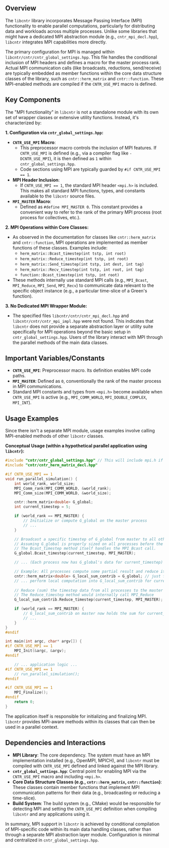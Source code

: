 ## Overview

The `libcntr` library incorporates Message Passing Interface (MPI) functionality to enable parallel computations, particularly for distributing data and workloads across multiple processes. Unlike some libraries that might have a dedicated MPI abstraction module (e.g., `cntr_mpi_decl.hpp`), `libcntr` integrates MPI capabilities more directly.

The primary configuration for MPI is managed within `libcntr/cntr/cntr_global_settings.hpp`. This file handles the conditional inclusion of MPI headers and defines a macro for the master process rank. Actual MPI communication calls (like broadcasts, reductions, send/receive) are typically embedded as member functions within the core data structure classes of the library, such as `cntr::herm_matrix` and `cntr::function`. These MPI-enabled methods are compiled if the `CNTR_USE_MPI` macro is defined.

## Key Components

The "MPI functionality" in `libcntr` is not a standalone module with its own set of wrapper classes or extensive utility functions. Instead, it's characterized by:

**1. Configuration via `cntr_global_settings.hpp`:**
   - **`CNTR_USE_MPI` Macro**:
     *   This preprocessor macro controls the inclusion of MPI features. If `CNTR_USE_MPI` is defined (e.g., via a compiler flag like `-DCNTR_USE_MPI`), it is then defined as `1` within `cntr_global_settings.hpp`.
     *   Code sections using MPI are typically guarded by `#if CNTR_USE_MPI == 1`.
   - **MPI Header Inclusion**:
     *   If `CNTR_USE_MPI == 1`, the standard MPI header `<mpi.h>` is included. This makes all standard MPI functions, types, and constants available to the `libcntr` source files.
   - **`MPI_MASTER` Macro**:
     *   Defined as `#define MPI_MASTER 0`. This constant provides a convenient way to refer to the rank of the primary MPI process (root process for collectives, etc.).

**2. MPI Operations within Core Classes:**
   - As observed in the documentation for classes like `cntr::herm_matrix` and `cntr::function`, MPI operations are implemented as member functions of these classes. Examples include:
     *   `herm_matrix::Bcast_timestep(int tstp, int root)`
     *   `herm_matrix::Reduce_timestep(int tstp, int root)`
     *   `herm_matrix::Send_timestep(int tstp, int dest, int tag)`
     *   `herm_matrix::Recv_timestep(int tstp, int root, int tag)`
     *   `function::Bcast_timestep(int tstp, int root)`
   - These methods internally use standard MPI calls (e.g., `MPI_Bcast`, `MPI_Reduce`, `MPI_Send`, `MPI_Recv`) to communicate data relevant to the specific object instance (e.g., a particular time-slice of a Green's function).

**3. No Dedicated MPI Wrapper Module:**
   - The specified files `libcntr/cntr/cntr_mpi_decl.hpp` and `libcntr/cntr/cntr_mpi_impl.hpp` were not found. This indicates that `libcntr` does not provide a separate abstraction layer or utility suite specifically for MPI operations beyond the basic setup in `cntr_global_settings.hpp`. Users of the library interact with MPI through the parallel methods of the main data classes.

## Important Variables/Constants

-   **`CNTR_USE_MPI`**: Preprocessor macro. Its definition enables MPI code paths.
-   **`MPI_MASTER`**: Defined as `0`, conventionally the rank of the master process in MPI communications.
-   Standard MPI constants and types from `<mpi.h>` become available when `CNTR_USE_MPI` is active (e.g., `MPI_COMM_WORLD`, `MPI_DOUBLE_COMPLEX`, `MPI_INT`).

## Usage Examples

Since there isn't a separate MPI module, usage examples involve calling MPI-enabled methods of other `libcntr` classes.

**Conceptual Usage (within a hypothetical parallel application using `libcntr`):**

```cpp
#include "cntr/cntr_global_settings.hpp" // This will include mpi.h if CNTR_USE_MPI is set
#include "cntr/cntr_herm_matrix_decl.hpp"

#if CNTR_USE_MPI == 1
void run_parallel_simulation() {
    int world_rank, world_size;
    MPI_Comm_rank(MPI_COMM_WORLD, &world_rank);
    MPI_Comm_size(MPI_COMM_WORLD, &world_size);

    cntr::herm_matrix<double> G_global;
    int current_timestep = 5;

    if (world_rank == MPI_MASTER) {
        // Initialize or compute G_global on the master process
        // ...
    }

    // Broadcast a specific timestep of G_global from master to all other processes
    // Assuming G_global is properly sized on all processes before the call.
    // The Bcast_timestep method itself handles the MPI_Bcast call.
    G_global.Bcast_timestep(current_timestep, MPI_MASTER);

    // ... (Each process now has G_global's data for current_timestep) ...

    // Example: All processes compute some partial result and reduce it
    cntr::herm_matrix<double> G_local_sum_contrib = G_global; // just for structure
    // ... perform local computation into G_local_sum_contrib for current_timestep ...
    
    // Reduce (sum) the timestep data from all processes to the master
    // The Reduce_timestep method would internally call MPI_Reduce
    G_local_sum_contrib.Reduce_timestep(current_timestep, MPI_MASTER);

    if (world_rank == MPI_MASTER) {
        // G_local_sum_contrib on master now holds the sum for current_timestep
        // ...
    }
}
#endif

int main(int argc, char* argv[]) {
#if CNTR_USE_MPI == 1
    MPI_Init(&argc, &argv);
#endif

    // ... application logic ...
#if CNTR_USE_MPI == 1
    // run_parallel_simulation();
#endif

#if CNTR_USE_MPI == 1
    MPI_Finalize();
#endif
    return 0;
}
```
The application itself is responsible for initializing and finalizing MPI. `libcntr` provides MPI-aware methods within its classes that can then be used in a parallel context.

## Dependencies and Interactions

-   **MPI Library**: The core dependency. The system must have an MPI implementation installed (e.g., OpenMPI, MPICH), and `libcntr` must be compiled with `CNTR_USE_MPI` defined and linked against the MPI library.
-   **`cntr_global_settings.hpp`**: Central point for enabling MPI via the `CNTR_USE_MPI` macro and including `<mpi.h>`.
-   **Core Data Structure Classes (e.g., `cntr::herm_matrix`, `cntr::function`)**: These classes contain member functions that implement MPI communication patterns for their data (e.g., broadcasting or reducing a time-slice).
-   **Build System**: The build system (e.g., CMake) would be responsible for detecting MPI and setting the `CNTR_USE_MPI` definition when compiling `libcntr` and any applications using it.

In summary, MPI support in `libcntr` is achieved by conditional compilation of MPI-specific code within its main data handling classes, rather than through a separate MPI abstraction layer module. Configuration is minimal and centralized in `cntr_global_settings.hpp`.
